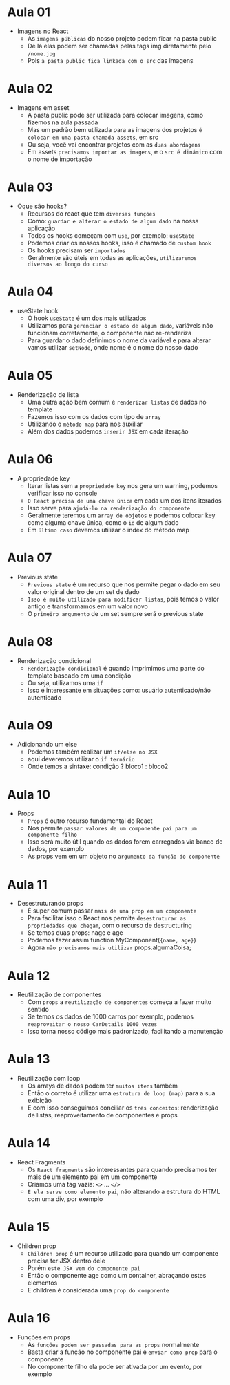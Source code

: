# Aula 01

- Imagens no React
  - As `imagens públicas` do nosso projeto podem ficar na pasta public
  - De lá elas podem ser chamadas pelas tags img diretamente pelo `/nome.jpg`
  - Pois `a pasta public fica linkada com o src` das imagens

# Aula 02

- Imagens em asset
  - A pasta public pode ser utilizada para colocar imagens, como fizemos na aula passada
  - Mas um padrão bem utilizada para as imagens dos projetos `é colocar em uma pasta chamada assets`, em src
  - Ou seja, você vai encontrar projetos com as `duas abordagens`
  - Em assets `precisamos importar as imagens`, e o `src é dinâmico` com o nome de importação

# Aula 03

- Oque são hooks?
  - Recursos do react que tem `diversas funções`
  - Como: `guardar e alterar o estado de algum dado` na nossa aplicação
  - Todos os hooks começam com `use`, por exemplo: `useState`
  - Podemos criar os nossos hooks, isso é chamado de `custom hook`
  - Os hooks precisam ser `importados`
  - Geralmente são úteis em todas as aplicações, `utilizaremos diversos ao longo do curso`

# Aula 04

- useState hook
  - O hook `useState` é um dos mais utilizados
  - Utilizamos para `gerenciar o estado de algum dado`, variáveis não funcionam corretamente, o componente não re-renderiza
  - Para guardar o dado definimos o nome da variável e para alterar vamos utilizar `setNode`, onde nome é o nome do nosso dado

# Aula 05

- Renderização de lista
  - Uma outra ação bem comum é `renderizar listas` de dados no template
  - Fazemos isso com os dados com tipo de `array`
  - Utilizando o `método map` para nos auxiliar
  - Além dos dados podemos `inserir JSX` em cada iteração

# Aula 06

- A propriedade key
  - Iterar listas sem a `propriedade key` nos gera um warning, podemos verificar isso no console
  - `O React precisa de uma chave única` em cada um dos itens iterados
  - Isso serve para `ajudá-lo na renderização do componente`
  - Geralmente teremos um `array de objetos` e podemos colocar key como alguma chave única, como o `id` de algum dado
  - Em `último caso` devemos utilizar o index do método map

# Aula 07

- Previous state
  - `Previous state` é um recurso que nos permite pegar o dado em seu valor original dentro de um set de dado
  - `Isso é muito utilizado para modificar listas`, pois temos o valor antigo e transformamos em um valor novo
  - O `primeiro argumento` de um set sempre será o previous state

# Aula 08

- Renderização condicional
  - `Renderização condicional` é quando imprimimos uma parte do template baseado em uma condição
  - Ou seja, utilizamos uma `if`
  - Isso é interessante em situações como: usuário autenticado/não autenticado

# Aula 09

- Adicionando um else
  - Podemos também realizar um `if/else no JSX`
  - aqui deveremos utilizar o `if ternário`
  - Onde temos a sintaxe: condição ? bloco1 : bloco2

# Aula 10

- Props
  - `Props` é outro recurso fundamental do React
  - Nos permite `passar valores de um componente pai para um componente filho`
  - Isso será muito útil quando os dados forem carregados via banco de dados, por exemplo
  - As props vem em um objeto no `argumento da função do componente`

# Aula 11

- Desestruturando props
  - É super comum passar `mais de uma prop em um componente`
  - Para facilitar isso o React nos permite `desestruturar as propriedades que chegam`, com o recurso de destructuring
  - Se temos duas props: nage e age
  - Podemos fazer assim function MyComponent(`{name, age}`)
  - Agora `não precisamos mais utilizar` props.algumaCoisa;

# Aula 12

- Reutilização de componentes
  - Com `props` a `reutilização de componentes` começa a fazer muito sentido
  - Se temos os dados de 1000 carros por exemplo, podemos `reaproveitar o nosso CarDetails 1000 vezes`
  - Isso torna nosso código mais padronizado, facilitando a manutenção

# Aula 13

- Reutilização com loop
  - Os arrays de dados podem ter `muitos itens` também
  - Então o correto é utilizar uma `estrutura de loop (map)` para a sua exibição
  - E com isso conseguimos conciliar os `três conceitos`: renderização de listas, reaproveitamento de componentes e props

# Aula 14

- React Fragments
  - Os `React fragments` são interessantes para quando precisamos ter mais de um elemento pai em um componente
  - Criamos uma tag vazia: `<>` ... `</>`
  - `E ela serve como elemento pai`, não alterando a estrutura do HTML com uma div, por exemplo

# Aula 15

- Children prop
  - `Children prop` é um recurso utilizado para quando um componente precisa ter JSX dentro dele
  - Porém `este JSX vem do componente pai`
  - Então o componente age como um container, abraçando estes elementos
  - E children é considerada uma `prop do componente`

# Aula 16

- Funções em props
  - As `funções podem ser passadas para as props` normalmente
  - Basta criar a função no componente pai e `enviar como prop` para o componente
  - No componente filho ela pode ser ativada por um evento, por exemplo
